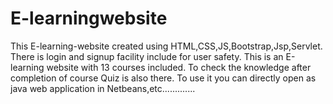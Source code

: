 # E-learningwebsite
This E-learning-website created using HTML,CSS,JS,Bootstrap,Jsp,Servlet. There is login and signup facility include for user safety. This is an E-learning website with 13 courses included. To check the knowledge after completion of course Quiz is also there. 
To use it you can directly open as java web application in Netbeans,etc.............
